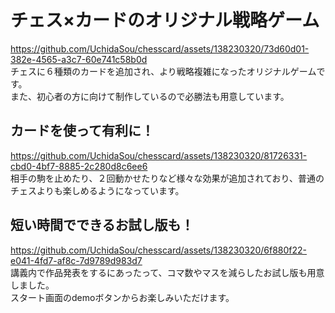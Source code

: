 # チェス×カードのオリジナル戦略ゲーム<br>
https://github.com/UchidaSou/chesscard/assets/138230320/73d60d01-382e-4565-a3c7-60e741c58b0d<br>
チェスに６種類のカードを追加され、より戦略複雑になったオリジナルゲームです。<br>
また、初心者の方に向けて制作しているので必勝法も用意しています。<br>

## カードを使って有利に！<br>
https://github.com/UchidaSou/chesscard/assets/138230320/81726331-cbd0-4bf7-8885-2c280d8c6ee6<br>
相手の駒を止めたり、２回動かせたりなど様々な効果が追加されており、普通のチェスよりも楽しめるようになっています。
## 短い時間でできるお試し版も！<br>
https://github.com/UchidaSou/chesscard/assets/138230320/6f880f22-e041-4fd7-af8c-7d9789d983d7<br>
講義内で作品発表をするにあったって、コマ数やマスを減らしたお試し版も用意しました。<br>
スタート画面のdemoボタンからお楽しみいただけます。
